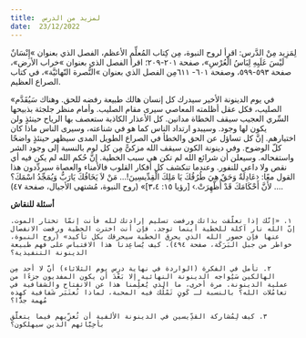 ```yaml
---
title:  لمزيد من الدرس
date:  23/12/2022
---
```


لِمَزِيد مِنْ الدَّرس: اقرأ لروح النبوة، مِن كِتاب المُعلِّم الأعظم، الفصل الذي بعنوان »إِنْسَانٌ لَيْسَ عَلَيِهِ لِبَاسُ الْعُرْسِ»، صفحة ٢٠١-٢٠٩؛ اقرأ الفصل الذي بعنوان »خراب الأرض»، صفحة ٥٩٣-٥٩٩، وصفحة ٦٠١- ٦١١مِن الفصل الذي بعنوان »النُّصرة النّهائيَّة»، في كتاب الصراع العظيم.

«في يوم الدينونة الأخير سيدرك كل إنسان هالك طبيعة رفضه للحق. وهناك سَيُقَدَّم الصليب، فكل عقل أظلمته المعاصي سيرى مقام الصليب. وأمام منظر جلجثة بذبيحها السِّري العجيب سيقف الخطاة مدانين. كل الأعذار الكاذبة ستعصف بها الرياح حينئذٍ ولن يكون لها وجود. وسيبدو ارتداد الناس كما هو في شناعته، وسيرى الناس ماذا كان اختيارهم. إنَّ كل تساؤل عن الحق والخطأ في الصراع الطويل المدى سيظهر حينئذٍ واضحًا كلّ الوضوح. وفي دينونة الكون سيقف الله مزكىًّ مِن كل لوم بالنسبة إلى وجود الشر واستفحاله. وسيعلن أن شرائع الله لم تكن هي سبب الخطية. إنَّ حُكم الله لم يكن فيه أي نقص ولا داعي للنفور. وعندما تنكشف كل أفكار القلوب فالأمناء والعصاة سيردِّدون هذا القول معًا: ‹عَادِلَةٌ وَحَقٌ هِيَ طُرُقُكَ يَا مَلِكَ الْقِدِّيسِينَ!... مَنْ لاَ يَخَافُكَ يَارَبُّ وَيُمَجِّدُ اسْمَكَ؟ ... لأَنَّ أَحْكَامَكَ قَدْ أُظْهِرَتْ.› [رؤيا ١٥: ٣،٤]» (روح النبوة، مُشتهى الأجيال، صفحة ٤٧).

**أسئلة للنقاش**

`١. «إنّك إذا تعلّقت بذاتك ورفضت تسليم إرادتك لله فأنت إنمّا تختار الموت. إنّ الله نار آكلة للخطية أينما توجد. فإن أنت اخترت الخطية ورفضت الانفصال عنها فإن حضور الله الذي يحرق الخطية سيحرقك بكل تأكيد» (روح النبوة، خواطر من جبل البَرَكَة، صفحة ٤٩٤). كيف يُساعِدنا هذا الاقتباس على فهم طبيعة الدينونة التنفيذية؟`

`٢. تأمل في الفكرة (الواردة في نهاية درس يوم الثلاثاء) أنَّ لا أحد مِن الهالكين سَيُواجه الدينونة النهائية إلا بَعْدَ أن يكون المفديون جزءًا من عملية الدينونة. مرة أخرى، ما الذي يُعلِّمنا هذا عن الانفتاح والشفافية في تعامُلات الله؟ بالنسبة لـ كَونٍ تَمْلُك فيه المحبة، لماذا تُعتَبَر شَفافية كهذه مُهمة جدًّا؟`

`٣. كيف لِمُشاركة القدِّيسين في الدينونة الألفية أن تُعزِّيهم فيما يتعلَّق بأحِبَّائهم الذين سيهلكون؟`